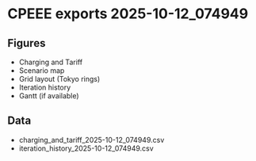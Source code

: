 # CPEEE exports 2025-10-12_074949
## Figures
- Charging and Tariff
- Scenario map
- Grid layout (Tokyo rings)
- Iteration history
- Gantt (if available)
## Data
- charging_and_tariff_2025-10-12_074949.csv
- iteration_history_2025-10-12_074949.csv
